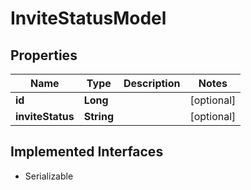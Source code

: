

# InviteStatusModel


## Properties

Name | Type | Description | Notes
------------ | ------------- | ------------- | -------------
**id** | **Long** |  |  [optional]
**inviteStatus** | **String** |  |  [optional]


## Implemented Interfaces

* Serializable



